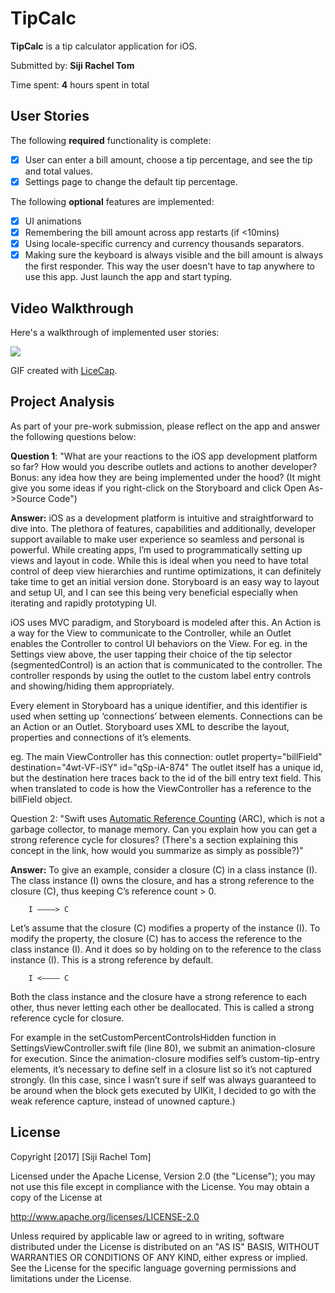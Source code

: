 # TipCalc

**TipCalc** is a tip calculator application for iOS.

Submitted by: **Siji Rachel Tom**

Time spent: **4** hours spent in total

## User Stories

The following **required** functionality is complete:
* [x] User can enter a bill amount, choose a tip percentage, and see the tip and total values.
* [x] Settings page to change the default tip percentage.

The following **optional** features are implemented:
* [x] UI animations
* [x] Remembering the bill amount across app restarts (if <10mins)
* [x] Using locale-specific currency and currency thousands separators.
* [x] Making sure the keyboard is always visible and the bill amount is always the first responder. This way the user doesn't have to tap anywhere to use this app. Just launch the app and start typing.

## Video Walkthrough 

Here's a walkthrough of implemented user stories:

![](http://i.imgur.com/J6yz5S7.gif)

GIF created with [LiceCap](http://www.cockos.com/licecap/).

## Project Analysis

As part of your pre-work submission, please reflect on the app and answer the following questions below:

**Question 1**: "What are your reactions to the iOS app development platform so far? How would you describe outlets and actions to another developer? Bonus: any idea how they are being implemented under the hood? (It might give you some ideas if you right-click on the Storyboard and click Open As->Source Code")

**Answer:** iOS as a development platform is intuitive and straightforward to dive into. The plethora of features, capabilities and additionally, developer support available to make user experience so seamless and personal is powerful.
While creating apps, I’m used to programmatically setting up views and layout in code. While this is ideal when you need to have total control of deep view hierarchies and runtime optimizations, it can definitely take time to get an initial version done. Storyboard is an easy way to layout and setup UI, and I can see this being very beneficial especially when iterating and rapidly prototyping UI.

iOS uses MVC paradigm, and Storyboard is modeled after this. An Action is a way for the View to communicate to the Controller, while an Outlet enables the Controller to control UI behaviors on the View. For eg. in the Settings view above, the user tapping their choice of the tip selector (segmentedControl) is an action that is communicated to the controller. The controller responds by using the outlet to the custom label entry controls and showing/hiding them appropriately.

Every element in Storyboard has a unique identifier, and this identifier is used when setting up ‘connections’ between elements. Connections can be an Action or an Outlet. Storyboard uses XML to describe the layout, properties and connections of it’s elements.

eg. The main ViewController has this connection: outlet property="billField" destination="4wt-VF-iSY" id="qSp-iA-874"
The outlet itself has a unique id, but the destination here traces back to the id of the bill entry text field. This when translated to code is how the ViewController has a reference to the billField object. 


Question 2: "Swift uses [Automatic Reference Counting](https://developer.apple.com/library/content/documentation/Swift/Conceptual/Swift_Programming_Language/AutomaticReferenceCounting.html#//apple_ref/doc/uid/TP40014097-CH20-ID49) (ARC), which is not a garbage collector, to manage memory. Can you explain how you can get a strong reference cycle for closures? (There's a section explaining this concept in the link, how would you summarize as simply as possible?)"

**Answer:** To give an example, consider a closure (C) in a class instance (I). The class instance (I) owns the closure, and has a strong reference to the closure (C), thus keeping C’s reference count > 0.

		I ————> C

Let’s assume that the closure (C) modifies a property of the instance (I). To modify the property, the closure (C) has to access the reference to the class instance (I). And it does so by holding on to the reference to the class instance (I). This is a strong reference by default.

		I <———— C
 
Both the class instance and the closure have a strong reference to each other, thus never letting each other be deallocated. This is called a strong reference cycle for closure.

For example in the setCustomPercentControlsHidden function in SettingsViewController.swift file (line 80), we submit an animation-closure for execution. Since the animation-closure modifies self’s custom-tip-entry elements, it’s necessary to define self in a closure list so it’s not captured strongly. (In this case, since I wasn’t sure if self was always guaranteed to be around when the block gets executed by UIKit, I decided to go with the weak reference capture, instead of unowned capture.)


## License

Copyright [2017] [Siji Rachel Tom]

Licensed under the Apache License, Version 2.0 (the "License");
you may not use this file except in compliance with the License.
You may obtain a copy of the License at

http://www.apache.org/licenses/LICENSE-2.0

Unless required by applicable law or agreed to in writing, software
distributed under the License is distributed on an "AS IS" BASIS,
WITHOUT WARRANTIES OR CONDITIONS OF ANY KIND, either express or implied.
See the License for the specific language governing permissions and
limitations under the License.
